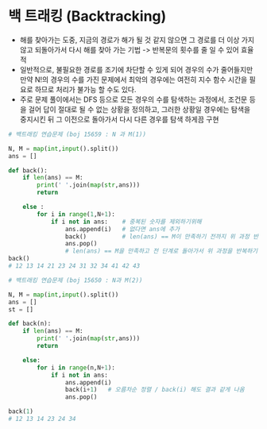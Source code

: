 # 백 트래킹 (Backtracking)

- 해를 찾아가는 도중, 지금의 경로가 해가 될 것 같지 않으면 그 경로를 더 이상 가지 않고 되돌아가서 다시 해를 찾아 가는 기법 -> 반복문의 횟수를 줄 일 수 있어 효율적
- 일반적으로, 불필요한 경로를 조기에 차단할 수 있게 되어 경우의 수가 줄어들지만 만약 N!의 경우의 수를 가진 문제에서 최악의 경우에는 여전히 지수 함수 시간을 필요로 하므로 처리가 불가능 할 수도 있다.
- 주로 문제 풀이에서는 DFS 등으로 모든 경우의 수를 탐색하는 과정에서, 조건문 등을 걸어 답이 절대로 될 수 없는 상황을 정의하고, 그러한 상황일 경우에는 탐색을 중지시킨 뒤 그 이전으로 돌아가서 다시 다른 경우를 탐색 하게끔 구현

```python
# 백트래킹 연습문제 (boj 15659 : N 과 M(1))

N, M = map(int,input().split())
ans = []

def back():
    if len(ans) == M:
        print(' '.join(map(str,ans)))
        return

    else :
        for i in range(1,N+1):
            if i not in ans:	# 중복된 숫자를 제외하기위해
                ans.append(i)	# 없다면 ans에 추가
                back()			# len(ans) == M이 만족하기 전까지 위 과정 반복
                ans.pop()		
                # len(ans) == M을 만족하고 전 단계로 돌아가서 위 과정을 반복하기 위해 pop()
back()
# 12 13 14 21 23 24 31 32 34 41 42 43
```

```python
# 백트래킹 연습문제 (boj 15650 : N과 M(2))

N, M = map(int,input().split())
ans = []
st = []

def back(n):
    if len(ans) == M:
        print(' '.join(map(str,ans)))
        return

    else:
        for i in range(n,N+1):
            if i not in ans:
                ans.append(i)
                back(i+1)	# 오름차순 정렬 / back(i) 해도 결과 같게 나옴
                ans.pop()

back(1)
# 12 13 14 23 24 34
```

